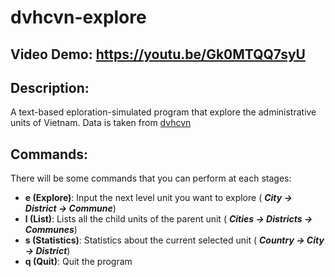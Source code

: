 # dvhcvn-explore
## Video Demo:  <https://youtu.be/Gk0MTQQ7syU>
## Description:
A text-based eploration-simulated program that explore the administrative units of Vietnam. 
Data is taken from [dvhcvn](https://github.com/daohoangson/dvhcvn)

## Commands:
There will be some commands that you can perform at each stages:
- **e (Explore)**: Input the next level unit you want to explore ( ***City -> District -> Commune***)
- **l (List)**: Lists all the child units of the parent unit ( ***Cities -> Districts -> Communes***)
- **s (Statistics)**: Statistics about the current selected unit ( ***Country -> City -> District***)
- **q (Quit)**: Quit the program


